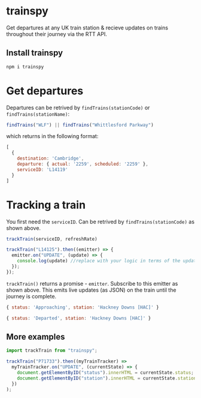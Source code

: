 # trainspy
Get departures at any UK train station & recieve updates on trains throughout their journey via the RTT API.

## Install trainspy
```js
npm i trainspy
```
# Get departures
Departures can be retrived by ```findTrains(stationCode)``` or ```findTrains(stationName)```:
```js
findTrains("WLF") || findTrains("Whittlesford Parkway")
```
which returns in the following format:
```js
[
  {
    destination: 'Cambridge',
    departure: { actual: '2259', scheduled: '2259' },
    serviceID: 'L14119'
  }
]
```

# Tracking a train
You first need the ```serviceID```.
Can be retrived by ```findTrains(stationCode)``` as shown above.
```js
trackTrain(serviceID, refreshRate)
```

```js
trackTrain("L14125").then((emitter) => {
  emitter.on("UPDATE", (update) => {
    console.log(update) //replace with your logic in terms of the update
  });
});
```
```trackTrain()``` returns a promise - ```emitter```. Subscribe to this emitter as shown above. 
This emits live updates (as JSON) on the train until the journey is complete.
```js
{ status: 'Approaching', station: 'Hackney Downs [HAC]' }
```
```js
{ status: 'Departed', station: 'Hackney Downs [HAC]' }
```
## More examples
```js
import trackTrain from "trainspy";

trackTrain("P71733").then((myTrainTracker) =>
  myTrainTracker.on("UPDATE", (currentState) => {
    document.getElementByID("status").innerHTML = currentState.status;
    document.getElementByID("station").innerHTML = currentState.station;
  })
);
```
